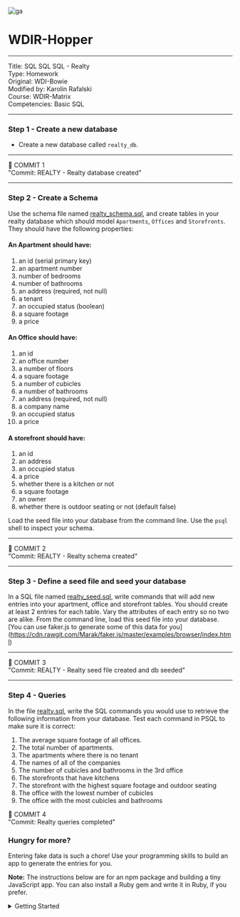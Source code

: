 ![ga](http://mobbook.generalassemb.ly/ga_cog.png)

# WDIR-Hopper

---
Title: SQL SQL SQL - Realty <br>
Type: Homework<br>
Original: WDI-Bowie <br>
Modified by: Karolin Rafalski <br>
Course: WDIR-Matrix <br>
Competencies: Basic SQL<br>

---
### Step 1 - Create a new database
- Create a new database called `realty_db`.

<hr>
&#x1F534; COMMIT 1<br>
"Commit: REALTY - Realty database created"
<hr>

### Step 2 - Create a Schema

Use the schema file named [realty_schema.sql](realty_schema.sql), and
create tables in your realty database which should model
`Apartments`, `Offices` and `Storefronts`. They should have the
following properties:

#### An Apartment should have:

1. an id (serial primary key)
2. an apartment number
3. number of bedrooms
4. number of bathrooms
5. an address (required, not null)
6. a tenant
7. an occupied status (boolean)
8. a square footage
9. a price

#### An Office should have:

1. an id
2. an office number
3. a number of floors
4. a square footage
5. a number of cubicles
6. a number of bathrooms
7. an address (required, not null)
8. a company name
9. an occupied status
10. a price

#### A storefront should have:

1. an id
2. an address
3. an occupied status
4. a price
5. whether there is a kitchen or not
6. a square footage
7. an owner
8. whether there is outdoor seating or not (default false)

Load the seed file into your database from the command line. Use the
`psql` shell to inspect your schema.

<hr>
&#x1F534; COMMIT 2<br>
"Commit: REALTY - Realty schema created"
<hr>

### Step 3 - Define a seed file and seed your database
In a SQL file named [realty_seed.sql](realty_seed.sql), write commands that will add new entries into your apartment, office and storefront tables. You should create at least 2 entries for each table. Vary the attributes of each entry so no two are alike. From the command line, load this seed file into your database. [You can use faker.js to generate some of this data for you] (https://cdn.rawgit.com/Marak/faker.js/master/examples/browser/index.html)

<hr>
&#x1F534; COMMIT 3<br>
"Commit: REALTY - Realty seed file created and db seeded"
<hr>

### Step 4 - Queries
In the file [realty.sql](realty.sql), write the SQL commands you would use to retrieve the following information from your database. Test each command in PSQL to make sure it is correct:

1. The average square footage of all offices.
2. The total number of apartments.
3. The apartments where there is no tenant
4. The names of all of the companies
5. The number of cubicles and bathrooms in the 3rd office
6. The storefronts that have kitchens
7. The storefront with the highest square footage and outdoor seating
8. The office with the lowest number of cubicles
9. The office with the most cubicles and bathrooms


&#x1F534; COMMIT 4<br>
"Commit: Realty queries completed"

### Hungry for more?
Entering fake data is such a chore! Use your programming skills to build an app to generate the entries for you.

**Note:** The instructions below are for an npm package and building a tiny JavaScript app. You can also install a Ruby gem and write it in Ruby, if you prefer. 

<details><summary>Getting Started</summary>

- make a new folder called `faker`
- `cd` into that folder,
- `touch generate-seed-data.js`
- `npm install faker --save`
- at the top of the file `var faker = require ('Faker');`

- make some functions:
  - fakeApartments
  - fakeOffices
  - fakeStorefronts
  - getRandomInt (you can just grab this from MDN - be sure to cite it, if you use it! Or write your own)
  - getRandomTrueFalse (returns a true or false vale, set it to be true 70% of the time)
  - finally console log your data so you when you run
  - `node generate-seed.data.js` it will out put something like this:
   ```INSERT INTO storefronts ( address, occupied, price, kitchen, sq_ft, owner, outdoor_seating) VALUES ('  30011 Rutherford Ville  North Dakota, 11982 ',true,13464245,false,288226,'Aufderhar Inc',true);```

   <details><summary> SUPER SPOILER! A way to write fakeStorefronts (but feel free to use faker however you want!)</summary>

   ```
   function fakeStorefronts(){
  var address = faker.fake ("{{address.streetAddress}}  {{address.state}}, {{address.zipCode}} ");
  var occupied = getRandomTrueFalse ();
  var price = getRandomInt(380000, 15000000);
  var kitchen = getRandomTrueFalse ();
  var sq_ft =   getRandomInt(100, 500000);
  var owner = faker.fake ("{{company.companyName}}");
  var outdoor_seating = getRandomTrueFalse ();
  var startQuery = "INSERT INTO storefronts ( address, occupied, price, kitchen, sq_ft, owner, outdoor_seating) VALUES "
  var query = startQuery + " ('" +
    address + "'," +
    occupied + "," +
    price + "," +
    kitchen + "," +
    sq_ft + ",'" +
    owner + "'," +
    outdoor_seating  +
    ");";

  return query;
}

console.log(fakeStorefronts());


SAMPLE OUTPUT:
INSERT INTO storefronts ( address, occupied, price, kitchen, sq_ft, owner, outdoor_seating) VALUES  ('  61153 Powlowski Via  Nevada, 57178-3706 ',true,4192529,true,390865,'Green - Larkin',true);
```
</details>
</details>

### Wildy Ravenous For Even More!?
Upgrade `generate-seed-data.js` to take two arguments, `tableName` and `numberOfInsertions` and have it automatically add to your tables in Postgres, rather than console logging!
